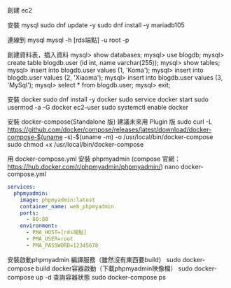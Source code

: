 創建 ec2

安裝 mysql
sudo dnf update -y
sudo dnf install -y mariadb105

連線到 mysql
mysql -h [rds端點] -u root -p

創建資料表，插入資料
mysql> show databases;
mysql> use blogdb;
mysql> create table blogdb.user (id int, name varchar(255));
mysql> show tables;
mysql> insert into blogdb.user values (1, 'Koma');
mysql> insert into blogdb.user values (2, 'Xiaoma');
mysql> insert into blogdb.user values (3, 'MySql');
mysql> select * from blogdb.user;
mysql> exit;


安裝 docker
sudo dnf install -y docker
sudo service docker start
sudo usermod -a -G docker ec2-user
sudo systemctl enable docker

安裝 docker-compose(Standalone 版) 建議未來用 Plugin 版
sudo curl -L https://github.com/docker/compose/releases/latest/download/docker-compose-$(uname -s)-$(uname -m) -o /usr/local/bin/docker-compose
sudo chmod +x /usr/local/bin/docker-compose

用 docker-compose.yml 安裝 phpmyadmin
(compose 官網：https://hub.docker.com/r/phpmyadmin/phpmyadmin/)
nano docker-compose.yml
```yml
services:
  phpmyadmin:
    image: phpmyadmin:latest
    container_name: web_phpmyadmin
    ports:
      - 80:80
    environment:
      - PMA_HOST=[rds端點]
      - PMA_USER=root
      - PMA_PASSWORD=12345678
```

安裝啟動phpmyadmin
編譯服務（雖然沒有東西要build）
sudo docker-compose build
docker容器啟動（下載phpmyadmin映像檔）
sudo docker-compose up -d
查詢容器狀態
sudo docker-compose ps